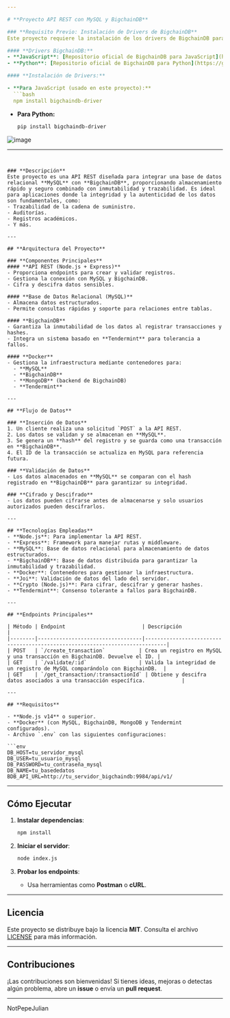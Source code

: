 ```yaml
---

# **Proyecto API REST con MySQL y BigchainDB**

### **Requisito Previo: Instalación de Drivers de BigchainDB**
Este proyecto requiere la instalación de los drivers de BigchainDB para interactuar con la base de datos distribuida. Elegir entre los drivers para **JavaScript** o **Python**, según necesidades.

#### **Drivers BigchainDB:**
- **JavaScript**: [Repositorio oficial de BigchainDB para JavaScript](https://github.com/bigchaindb/js-bigchaindb-driver)
- **Python**: [Repositorio oficial de BigchainDB para Python](https://github.com/bigchaindb/bigchaindb-driver)

#### **Instalación de Drivers:**

- **Para JavaScript (usado en este proyecto):**
  ```bash
  npm install bigchaindb-driver
  ```

- **Para Python:**
  ```bash
  pip install bigchaindb-driver
  ```

![image](https://github.com/user-attachments/assets/7041a336-7c8b-4e64-be46-58bcd4098513)


---
```


### **Descripción**
Este proyecto es una API REST diseñada para integrar una base de datos relacional **MySQL** con **BigchainDB**, proporcionando almacenamiento rápido y seguro combinado con inmutabilidad y trazabilidad. Es ideal para aplicaciones donde la integridad y la autenticidad de los datos son fundamentales, como:
- Trazabilidad de la cadena de suministro.
- Auditorías.
- Registros académicos.
- Y más.

---

## **Arquitectura del Proyecto**

### **Componentes Principales**
#### **API REST (Node.js + Express)**
- Proporciona endpoints para crear y validar registros.
- Gestiona la conexión con MySQL y BigchainDB.
- Cifra y descifra datos sensibles.

#### **Base de Datos Relacional (MySQL)**
- Almacena datos estructurados.
- Permite consultas rápidas y soporte para relaciones entre tablas.

#### **BigchainDB**
- Garantiza la inmutabilidad de los datos al registrar transacciones y hashes.
- Integra un sistema basado en **Tendermint** para tolerancia a fallos.

#### **Docker**
- Gestiona la infraestructura mediante contenedores para:
  - **MySQL**
  - **BigchainDB**
  - **MongoDB** (backend de BigchainDB)
  - **Tendermint**

---

## **Flujo de Datos**

### **Inserción de Datos**
1. Un cliente realiza una solicitud `POST` a la API REST.
2. Los datos se validan y se almacenan en **MySQL**.
3. Se genera un **hash** del registro y se guarda como una transacción en **BigchainDB**.
4. El ID de la transacción se actualiza en MySQL para referencia futura.

### **Validación de Datos**
- Los datos almacenados en **MySQL** se comparan con el hash registrado en **BigchainDB** para garantizar su integridad.

### **Cifrado y Descifrado**
- Los datos pueden cifrarse antes de almacenarse y solo usuarios autorizados pueden descifrarlos.

---

## **Tecnologías Empleadas**
- **Node.js**: Para implementar la API REST.
- **Express**: Framework para manejar rutas y middleware.
- **MySQL**: Base de datos relacional para almacenamiento de datos estructurados.
- **BigchainDB**: Base de datos distribuida para garantizar la inmutabilidad y trazabilidad.
- **Docker**: Contenedores para gestionar la infraestructura.
- **Joi**: Validación de datos del lado del servidor.
- **Crypto (Node.js)**: Para cifrar, descifrar y generar hashes.
- **Tendermint**: Consenso tolerante a fallos para BigchainDB.

---

## **Endpoints Principales**

| Método | Endpoint                         | Descripción                                                                 |
|--------|----------------------------------|-----------------------------------------------------------------------------|
| POST   | `/create_transaction`           | Crea un registro en MySQL y una transacción en BigchainDB. Devuelve el ID. |
| GET    | `/validate/:id`                 | Valida la integridad de un registro de MySQL comparándolo con BigchainDB.  |
| GET    | `/get_transaction/:transactionId` | Obtiene y descifra datos asociados a una transacción específica.            |

---

## **Requisitos**

- **Node.js v14** o superior.
- **Docker** (con MySQL, BigchainDB, MongoDB y Tendermint configurados).
- Archivo `.env` con las siguientes configuraciones:

```env
DB_HOST=tu_servidor_mysql
DB_USER=tu_usuario_mysql
DB_PASSWORD=tu_contraseña_mysql
DB_NAME=tu_basededatos
BDB_API_URL=http://tu_servidor_bigchaindb:9984/api/v1/
```

---

## **Cómo Ejecutar**

1. **Instalar dependencias**:
   ```bash
   npm install
   ```

2. **Iniciar el servidor**:
   ```bash
   node index.js
   ```

3. **Probar los endpoints**:
   - Usa herramientas como **Postman** o **cURL**.

---

## **Licencia**

Este proyecto se distribuye bajo la licencia **MIT**. Consulta el archivo [LICENSE](./LICENSE) para más información.

---

## **Contribuciones**
¡Las contribuciones son bienvenidas! Si tienes ideas, mejoras o detectas algún problema, abre un **issue** o envía un **pull request**.

---

NotPepeJulian
